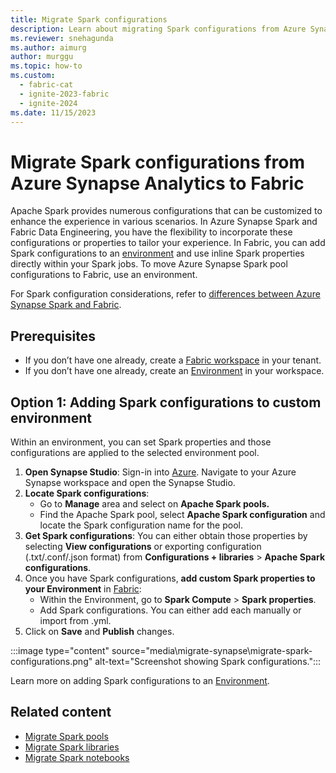 ```yaml
---
title: Migrate Spark configurations
description: Learn about migrating Spark configurations from Azure Synapse Spark to Fabric, including prerequisites and migration options.
ms.reviewer: snehagunda
ms.author: aimurg
author: murggu
ms.topic: how-to
ms.custom:
  - fabric-cat
  - ignite-2023-fabric
  - ignite-2024
ms.date: 11/15/2023
---
```


# Migrate Spark configurations from Azure Synapse Analytics to Fabric

Apache Spark provides numerous configurations that can be customized to enhance the experience in various scenarios. In Azure Synapse Spark and Fabric Data Engineering, you have the flexibility to incorporate these configurations or properties to tailor your experience. In Fabric, you can add Spark configurations to an [environment](migrate-synapse-spark-libraries.md) and use inline Spark properties directly within your Spark jobs. To move Azure Synapse Spark pool configurations to Fabric, use an environment.

For Spark configuration considerations, refer to [differences between Azure Synapse Spark and Fabric](comparison-between-fabric-and-azure-synapse-spark.md).

## Prerequisites

* If you don’t have one already, create a [Fabric workspace](../fundamentals/create-workspaces.md) in your tenant.
* If you don’t have one already, create an [Environment](create-and-use-environment.md) in your workspace. 

## Option 1: Adding Spark configurations to custom environment

Within an environment, you can set Spark properties and those configurations are applied to the selected environment pool.

1.	**Open Synapse Studio**: Sign-in into [Azure](https://portal.azure.com). Navigate to your Azure Synapse workspace and open the Synapse Studio.
1.	**Locate Spark configurations**:
    * Go to **Manage** area and select on **Apache Spark pools.**
    * Find the Apache Spark pool, select **Apache Spark configuration** and locate the Spark configuration name for the pool.
1.	**Get Spark configurations**: You can either obtain those properties by selecting **View configurations** or exporting configuration (.txt/.conf/.json format) from **Configurations + libraries** > **Apache Spark configurations**.
1.	Once you have Spark configurations, **add custom Spark properties to your Environment** in [Fabric](https://app.fabric.microsoft.com/?pbi_source=learn-data-engineering-migrate-synapse-spark-configurations
):
    * Within the Environment, go to **Spark Compute** > **Spark properties**.
    * Add Spark configurations. You can either add each manually or import from .yml.
1.	Click on **Save** and **Publish** changes.

:::image type="content" source="media\migrate-synapse\migrate-spark-configurations.png" alt-text="Screenshot showing Spark configurations.":::

Learn more on adding Spark configurations to an [Environment](create-and-use-environment.md).

## Related content

- [Migrate Spark pools](migrate-synapse-spark-pools.md)
- [Migrate Spark libraries](migrate-synapse-spark-libraries.md)
- [Migrate Spark notebooks](migrate-synapse-notebooks.md)
